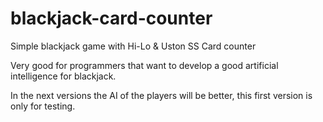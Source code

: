 # blackjack-card-counter
Simple blackjack game with Hi-Lo &amp; Uston SS Card counter

Very good for programmers that want to develop a good artificial intelligence for blackjack.

In the next versions the AI of the players will be better, this first version is only for testing.